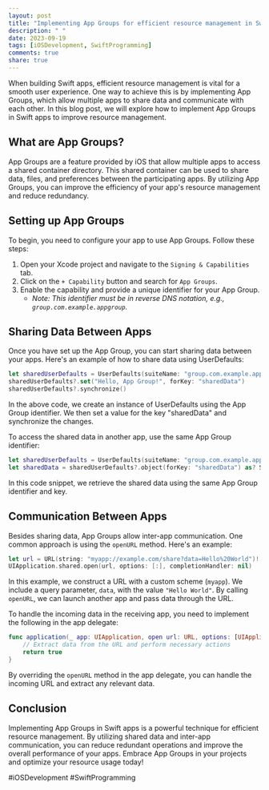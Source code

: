 ```yaml
---
layout: post
title: "Implementing App Groups for efficient resource management in Swift apps"
description: " "
date: 2023-09-19
tags: [iOSDevelopment, SwiftProgramming]
comments: true
share: true
---
```


When building Swift apps, efficient resource management is vital for a smooth user experience. One way to achieve this is by implementing App Groups, which allow multiple apps to share data and communicate with each other. In this blog post, we will explore how to implement App Groups in Swift apps to improve resource management.

## What are App Groups?

App Groups are a feature provided by iOS that allow multiple apps to access a shared container directory. This shared container can be used to share data, files, and preferences between the participating apps. By utilizing App Groups, you can improve the efficiency of your app's resource management and reduce redundancy.

## Setting up App Groups

To begin, you need to configure your app to use App Groups. Follow these steps:

1. Open your Xcode project and navigate to the `Signing & Capabilities` tab.
2. Click on the `+ Capability` button and search for `App Groups`.
3. Enable the capability and provide a unique identifier for your App Group.
   - *Note: This identifier must be in reverse DNS notation, e.g., `group.com.example.appgroup`.*

## Sharing Data Between Apps

Once you have set up the App Group, you can start sharing data between your apps. Here's an example of how to share data using UserDefaults:

```swift
let sharedUserDefaults = UserDefaults(suiteName: "group.com.example.appgroup")
sharedUserDefaults?.set("Hello, App Group!", forKey: "sharedData")
sharedUserDefaults?.synchronize()
```

In the above code, we create an instance of UserDefaults using the App Group identifier. We then set a value for the key "sharedData" and synchronize the changes.

To access the shared data in another app, use the same App Group identifier:

```swift
let sharedUserDefaults = UserDefaults(suiteName: "group.com.example.appgroup")
let sharedData = sharedUserDefaults?.object(forKey: "sharedData") as? String
```

In this code snippet, we retrieve the shared data using the same App Group identifier and key.

## Communication Between Apps

Besides sharing data, App Groups allow inter-app communication. One common approach is using the `openURL` method. Here's an example:

```swift
let url = URL(string: "myapp://example.com/share?data=Hello%20World")!
UIApplication.shared.open(url, options: [:], completionHandler: nil)
```

In this example, we construct a URL with a custom scheme (`myapp`). We include a query parameter, `data`, with the value `"Hello World"`. By calling `openURL`, we can launch another app and pass data through the URL.

To handle the incoming data in the receiving app, you need to implement the following in the app delegate:

```swift
func application(_ app: UIApplication, open url: URL, options: [UIApplication.OpenURLOptionsKey: Any] = [:]) -> Bool {
    // Extract data from the URL and perform necessary actions
    return true
}
```

By overriding the `openURL` method in the app delegate, you can handle the incoming URL and extract any relevant data.

## Conclusion

Implementing App Groups in Swift apps is a powerful technique for efficient resource management. By utilizing shared data and inter-app communication, you can reduce redundant operations and improve the overall performance of your apps. Embrace App Groups in your projects and optimize your resource usage today!

#iOSDevelopment #SwiftProgramming